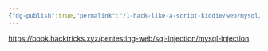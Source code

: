 ```yaml
---
{"dg-publish":true,"permalink":"/1-hack-like-a-script-kiddie/web/mysql/my-sql-payload/","noteIcon":"","created":"2025-04-15T14:11:19.607-04:00"}
---
```


















https://book.hacktricks.xyz/pentesting-web/sql-injection/mysql-injection

